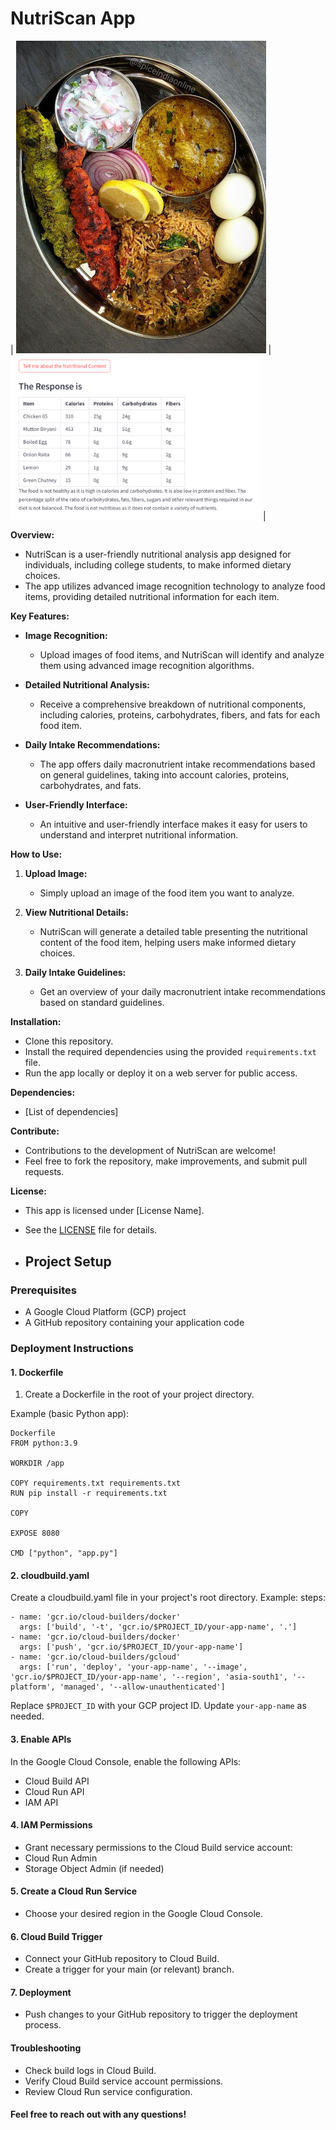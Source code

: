 # NutriScan App
 
| <img src="d5e4b9404ae867206c2945b4f51186e4.jpg" width="400"/> | <img src="Screenshot 2024-01-30 195300.png" width="400"/> |

**Overview:**

- NutriScan is a user-friendly nutritional analysis app designed for individuals, including college students, to make informed dietary choices.
- The app utilizes advanced image recognition technology to analyze food items, providing detailed nutritional information for each item.

**Key Features:**

- **Image Recognition:**
  - Upload images of food items, and NutriScan will identify and analyze them using advanced image recognition algorithms.

- **Detailed Nutritional Analysis:**
  - Receive a comprehensive breakdown of nutritional components, including calories, proteins, carbohydrates, fibers, and fats for each food item.

- **Daily Intake Recommendations:**
  - The app offers daily macronutrient intake recommendations based on general guidelines, taking into account calories, proteins, carbohydrates, and fats.

- **User-Friendly Interface:**
  - An intuitive and user-friendly interface makes it easy for users to understand and interpret nutritional information.

**How to Use:**

1. **Upload Image:**
   - Simply upload an image of the food item you want to analyze.

2. **View Nutritional Details:**
   - NutriScan will generate a detailed table presenting the nutritional content of the food item, helping users make informed dietary choices.

3. **Daily Intake Guidelines:**
   - Get an overview of your daily macronutrient intake recommendations based on standard guidelines.

**Installation:**

- Clone this repository.
- Install the required dependencies using the provided `requirements.txt` file.
- Run the app locally or deploy it on a web server for public access.

**Dependencies:**

- [List of dependencies]

**Contribute:**

- Contributions to the development of NutriScan are welcome!
- Feel free to fork the repository, make improvements, and submit pull requests.

**License:**

- This app is licensed under [License Name].
- See the [LICENSE](LICENSE) file for details.

- ## Project Setup

### Prerequisites
- A Google Cloud Platform (GCP) project
- A GitHub repository containing your application code

### Deployment Instructions

#### 1. Dockerfile

1. Create a Dockerfile in the root of your project directory.

Example (basic Python app):
```
Dockerfile
FROM python:3.9

WORKDIR /app

COPY requirements.txt requirements.txt
RUN pip install -r requirements.txt

COPY 

EXPOSE 8080

CMD ["python", "app.py"]
```
#### 2. cloudbuild.yaml
Create a cloudbuild.yaml file in your project's root directory.
Example:
steps:
```
- name: 'gcr.io/cloud-builders/docker'
  args: ['build', '-t', 'gcr.io/$PROJECT_ID/your-app-name', '.']
- name: 'gcr.io/cloud-builders/docker'
  args: ['push', 'gcr.io/$PROJECT_ID/your-app-name']
- name: 'gcr.io/cloud-builders/gcloud'
  args: ['run', 'deploy', 'your-app-name', '--image', 'gcr.io/$PROJECT_ID/your-app-name', '--region', 'asia-south1', '--platform', 'managed', '--allow-unauthenticated']  
```
 Replace `$PROJECT_ID` with your GCP project ID. Update `your-app-name` as needed.

#### 3. Enable APIs
In the Google Cloud Console, enable the following APIs:
- Cloud Build API
- Cloud Run API
- IAM API
  
#### 4. IAM Permissions
* Grant necessary permissions to the Cloud Build service account:
* Cloud Run Admin
* Storage Object Admin (if needed)

#### 5. Create a Cloud Run Service
* Choose your desired region in the Google Cloud Console.
  
#### 6. Cloud Build Trigger
* Connect your GitHub repository to Cloud Build.
* Create a trigger for your main (or relevant) branch.
  
#### 7. Deployment
* Push changes to your GitHub repository to trigger the deployment process.
  
#### Troubleshooting
- Check build logs in Cloud Build.
- Verify Cloud Build service account permissions.
- Review Cloud Run service configuration.

#### Feel free to reach out with any questions!

